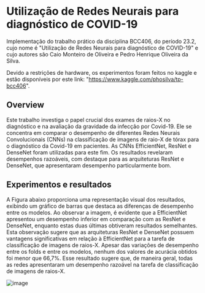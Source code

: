 # Utilização de Redes Neurais para diagnóstico de COVID-19

Implementação do trabalho prático da disciplina BCC406, do período 23.2, cujo nome é "Utilização de Redes Neurais para diagnóstico de COVID-19" e cujo autores são Caio Monteiro de Oliveira e Pedro Henrique Oliveira da Silva.

Devido a restrições de hardware, os experimentos foram feitos no kaggle e estão disponíveis por este link: "https://www.kaggle.com/phosilva/tp-bcc406".

## Overview

Este trabalho investiga o papel crucial dos exames de raios-X no diagnóstico e na avaliação da gravidade da infecção por Covid-19. Ele se concentra em comparar o desempenho de diferentes Redes Neurais Convolucionais (CNNs) na classificação de imagens de raio-X de tórax para o diagnóstico da Covid-19 em pacientes. As CNNs EfficientNet, ResNet e DenseNet foram utilizadas para este fim. Os resultados revelaram desempenhos razoáveis, com destaque para as arquiteturas ResNet e DenseNet, que apresentaram desempenho particularmente bom.

## Experimentos e resultados

A Figura abaixo proporciona uma representação visual dos resultados, exibindo um gráfico de barras que destaca as diferenças de desempenho entre os modelos. Ao observar a imagem, é evidente que a EfficientNet apresentou um desempenho inferior em comparação com as ResNet e DenseNet, enquanto estas duas últimas obtiveram resultados semelhantes. Esta observação sugere que as arquiteturas ResNet e DenseNet possuem vantagens significativas em relação à EfficientNet para a tarefa de classificação de imagens de raios-X. Apesar das variações de desempenho entre os folds e entre os modelos, nenhum dos valores de acurácia obtidos foi menor que 66,7\%. Esse resultado sugere que, de maneira geral, todas as redes apresentaram um desempenho razoável na tarefa de classificação de imagens de raios-X.

![image](https://github.com/phosilva02/tp-bcc406/assets/89048682/0249a464-486f-4fe6-8d4d-0d00bdeaa03c)



